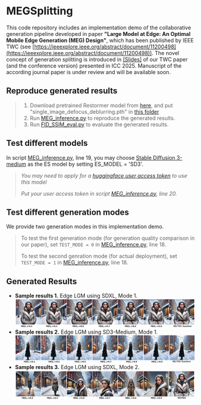# MEGSplitting

This code repository includes an implementation demo of the collaborative generation pipeline developed in paper **"Large Model at Edge: An Optimal Mobile Edge Generation (MEG) Design"**, which has been published by IEEE TWC (see [https://ieeexplore.ieee.org/abstract/document/11200498](https://ieeexplore.ieee.org/abstract/document/11200498)). 
The novel concept of generation splitting is introduced in [[Slides]](./Optimal%20Energy-Delay%20Tradeoff%20for%20MEG.pdf) of our TWC paper (and the conference version) presented in ICC 2025. Manuscript of the according journal paper is under review and will be available soon.  

## Reproduce generated results
> 1. Download pretrained Restormer model from [here](https://drive.google.com/drive/folders/1bRBG8DG_72AGA6-eRePvChlT5ZO4cwJ4?usp=sharing), and put "single_image_defocus_deblurring.pth" in [this folder](./Restormer/Defocus_Deblurring/pretrained_models)
> 2. Run [MEG_inference.py](./MEG_inference.py) to reproduce the generated results.
> 3. Run [FID_SSIM_eval.py](./FID_SSIM_eval.py) to evaluate the generated results.

## Test different models 
In script [MEG_inference.py](./MEG_inference.py), line 19, you may choose [Stable Diffusion 3-medium](https://huggingface.co/stabilityai/stable-diffusion-3-medium) as the ES model by setting ES_MODEL = 'SD3'. 
>  *You may need to apply for a [huggingface user access token](https://huggingface.co/docs/hub/security-tokens) to use this model*
> 
>  *Put your user access token in script [MEG_inference.py](./MEG_inference.py), line 20.*

## Test different generation modes
We provide two generation modes in this implementation demo. 
> To test the first generation mode (for generation quality comparison in our paper), set `TEST_MODE = 0` in [MEG_inference.py](./MEG_inference.py), line 18.
> 
> To test the second genration mode (for actual deployment), set `TEST_MODE = 1` in [MEG_inference.py](./MEG_inference.py), line 18.

## Generated Results
- **Sample results 1.** Edge LGM using SDXL, Mode 1.
![Edge LGM using SDXL, Mode 1](./demo/Samples.jpg)
- **Sample results 2.** Edge LGM using SD3-Medium, Mode 1.
![Edge LGM using SD3, Mode 1](./demo/Samples_SD3.jpg)
- **Sample results 3.** Edge LGM using SDXL, Mode 2.
![Edge LGM using SDXL, Mode 2](./demo/Samples_mode2.jpg)

